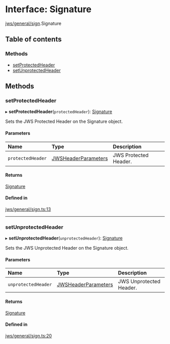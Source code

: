 # Interface: Signature

[jws/general/sign](../modules/jws_general_sign.md).Signature

## Table of contents

### Methods

- [setProtectedHeader](jws_general_sign.signature.md#setprotectedheader)
- [setUnprotectedHeader](jws_general_sign.signature.md#setunprotectedheader)

## Methods

### setProtectedHeader

▸ **setProtectedHeader**(`protectedHeader`): [Signature](jws_general_sign.signature.md)

Sets the JWS Protected Header on the Signature object.

#### Parameters

| Name | Type | Description |
| :------ | :------ | :------ |
| `protectedHeader` | [JWSHeaderParameters](types.jwsheaderparameters.md) | JWS Protected Header. |

#### Returns

[Signature](jws_general_sign.signature.md)

#### Defined in

[jws/general/sign.ts:13](https://github.com/panva/jose/blob/v3.13.0/src/jws/general/sign.ts#L13)

___

### setUnprotectedHeader

▸ **setUnprotectedHeader**(`unprotectedHeader`): [Signature](jws_general_sign.signature.md)

Sets the JWS Unprotected Header on the Signature object.

#### Parameters

| Name | Type | Description |
| :------ | :------ | :------ |
| `unprotectedHeader` | [JWSHeaderParameters](types.jwsheaderparameters.md) | JWS Unprotected Header. |

#### Returns

[Signature](jws_general_sign.signature.md)

#### Defined in

[jws/general/sign.ts:20](https://github.com/panva/jose/blob/v3.13.0/src/jws/general/sign.ts#L20)
